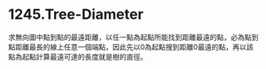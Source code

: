 # 1245.Tree-Diameter

求無向圖中點到點的最遠距離，以任一點為起點所能找到距離最遠的點，必為點到點距離最長的線上任意一個端點，因此先以0為起點搜到距離0最遠的點，再以該點為起點計算最遠可達的長度就是樹的直徑。
